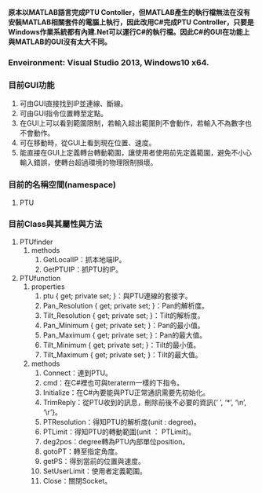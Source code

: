 **原本以MATLAB語言完成PTU Contoller，但MATLAB產生的執行檔無法在沒有安裝MATLAB相關套件的電腦上執行，因此改用C#完成PTU Controller，只要是Windows作業系統都有內建.Net可以運行C#的執行檔。因此C#的GUI在功能上與MATLAB的GUI沒有太大不同。**
### Enveironment: Visual Studio 2013, Windows10 x64.
### **目前GUI功能**
1. 可由GUI直接找到IP並連線、斷線。  
2. 可由GUI指令位置轉至定點。  
3. 在GUI上可以看到範圍限制，若輸入超出範圍則不會動作，若輸入不為數字也不會動作。  
4. 可在移動時，從GUI上看到現在位置、速度。  
5. 能直接在GUI上定義轉台轉動範圍，讓使用者使用前先定義範圍，避免不小心輸入錯誤，使轉台超過環境的物理限制損壞。  
### **目前的名稱空間(namespace)**  
1. PTU  
### **目前Class與其屬性與方法**
1. PTUfinder  
    1. methods  
        1. GetLocalIP：抓本地端IP。  
        2. GetPTUIP：抓PTU的IP。  
2. PTUfunction  
    1. properties  
        1. ptu { get; private set; }：與PTU連線的套接字。  
        2. Pan_Resolution { get; private set; }：Pan的解析度。  
        3. Tilt_Resolution { get; private set; }：Tilt的解析度。  
        4. Pan_Minimum { get; private set; }：Pan的最小值。  
        5. Pan_Maximum { get; private set; }：Pan的最大值。  
        6. Tilt_Minimum { get; private set; }：Tilt的最小值。  
        7. Tilt_Maximum { get; private set; }：Tilt的最大值。  
    2. methods  
        1. Connect：連到PTU。  
        2. cmd：在C#裡也可與teraterm一樣的下指令。  
        3. Initialize：在C#內要能與PTU正常通訊需要先初始化。  
        4. TrimReply：從PTU收到的訊息，刪除前後不必要的資訊{‘ ’, ‘*’, ‘\n’, ‘\r’}。  
        5. PTResolution：得知PTU的解析度(unit : degree)。  
        6. PTLimit：得知PTU的轉動範圍(unit ： PTLimit)。  
        7. deg2pos：degree轉為PTU內部單位position。  
        8. gotoPT：轉至指定角度。  
        9. getPS：得到當前的位置與速度。  
        10. SetUserLimit：使用者定義範圍。  
        11. Close：關閉Socket。  
